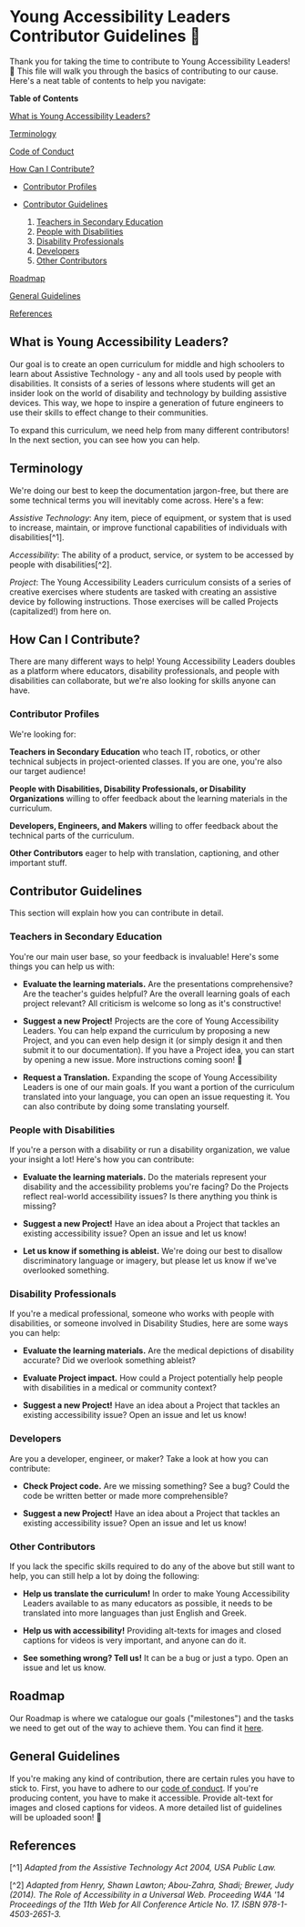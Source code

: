 # Young Accessibility Leaders Contributor Guidelines :construction:

Thank you for taking the time to contribute to Young Accessibility Leaders! :tada:
This file will walk you through the basics of contributing to our cause. Here's a neat table of contents to help you navigate:

**Table of Contents**

[What is Young Accessibility Leaders?](#what-is-young-accessibility-leaders)

[Terminology](#terminology)

[Code of Conduct](https://github.com/theo-bech/Young-Accessibility-Leaders/blob/master/CODE_OF_CONDUCT.md)

[How Can I Contribute?](#how-can-i-contribute)
- [Contributor Profiles](#contributor-profiles)
- [Contributor Guidelines](#contributor-guidelines)
  
  1. [Teachers in Secondary Education](#teachers-in-secondary-education)
  2. [People with Disabilities](#people-with-disabilities)
  3. [Disability Professionals](#disability-professionals)
  4. [Developers](#developers)
  5. [Other Contributors](#other-contributors)

[Roadmap](#roadmap)

[General Guidelines](#general-guidelines) 

[References](#references)


## What is Young Accessibility Leaders?

Our goal is to create an open curriculum for middle and high schoolers to learn about Assistive Technology - any and all tools used by people with disabilities. It consists of a series of lessons where students will get an insider look on the world of disability and technology by building assistive devices. This way, we hope to inspire a generation of future engineers to use their skills to effect change to their communities.

To expand this curriculum, we need help from many different contributors! In the next section, you can see how you can help. 

## Terminology

We're doing our best to keep the documentation jargon-free, but there are some technical terms you will inevitably come across. Here's a few:

*Assistive Technology*: Any item, piece of equipment, or system that is used to increase, maintain, or improve functional capabilities of individuals with disabilities[^1].

*Accessibility*: The ability of a product, service, or system to be accessed by people with disabilities[^2].

*Project*: The Young Accessibility Leaders curriculum consists of a series of creative exercises where students are tasked with creating an assistive device by following instructions. Those exercises will be called Projects (capitalized!) from here on. 

## How Can I Contribute?

There are many different ways to help! Young Accessibility Leaders doubles as a platform where educators, disability professionals, and people with disabilities can collaborate, but we're also looking for skills anyone can have. 

### Contributor Profiles

We're looking for:

**Teachers in Secondary Education** who teach IT, robotics, or other technical subjects in project-oriented classes. If you are one, you're also our target audience!

**People with Disabilities, Disability Professionals, or Disability Organizations** willing to offer feedback about the learning materials in the curriculum. 

**Developers, Engineers, and Makers** willing to offer feedback about the technical parts of the curriculum. 

**Other Contributors** eager to help with translation, captioning, and other important stuff. 

## Contributor Guidelines

This section will explain how you can contribute in detail.

### Teachers in Secondary Education

You're our main user base, so your feedback is invaluable! Here's some things you can help us with:

- **Evaluate the learning materials.** Are the presentations comprehensive? Are the teacher's guides helpful? Are the overall learning goals of each project relevant? All criticism is welcome so long as it's constructive!

- **Suggest a new Project!** Projects are the core of Young Accessibility Leaders. You can help expand the curriculum by proposing a new Project, and you can even help design it (or simply design it and then submit it to our documentation). If you have a Project idea, you can start by opening a new issue. More instructions coming soon! :construction:

- **Request a Translation.** Expanding the scope of Young Accessibility Leaders is one of our main goals. If you want a portion of the curriculum translated into your language, you can open an issue requesting it. You can also contribute by doing some translating yourself.

### People with Disabilities

If you're a person with a disability or run a disability organization, we value your insight a lot! Here's how you can contribute:

- **Evaluate the learning materials.** Do the materials represent your disability and the accessibility problems you're facing? Do the Projects reflect real-world accessibility issues? Is there anything you think is missing?

- **Suggest a new Project!** Have an idea about a Project that tackles an existing accessibility issue? Open an issue and let us know!

- **Let us know if something is ableist.**  We're doing our best to disallow discriminatory language or imagery, but please let us know if we've overlooked something. 

### Disability Professionals

If you're a medical professional, someone who works with people with disabilities, or someone involved in Disability Studies, here are some ways you can help:

- **Evaluate the learning materials.** Are the medical depictions of disability accurate? Did we overlook something ableist? 

- **Evaluate Project impact.** How could a Project potentially help people with disabilities in a medical or community context?

- **Suggest a new Project!** Have an idea about a Project that tackles an existing accessibility issue? Open an issue and let us know!

### Developers

Are you a developer, engineer, or maker? Take a look at how you can contribute:

- **Check Project code.** Are we missing something? See a bug? Could the code be written better or made more comprehensible?

- **Suggest a new Project!** Have an idea about a Project that tackles an existing accessibility issue? Open an issue and let us know! 

### Other Contributors

If you lack the specific skills required to do any of the above but still want to help, you can still help a lot by doing the following:

- **Help us translate the curriculum!** In order to make Young Accessibility Leaders available to as many educators as possible, it needs to be translated into more languages than just English and Greek. 

- **Help us with accessibility!** Providing alt-texts for images and closed captions for videos is very important, and anyone can do it.

- **See something wrong? Tell us!** It can be a bug or just a typo. Open an issue and let us know. 

## Roadmap

Our Roadmap is where we catalogue our goals ("milestones") and the tasks we need to get out of the way to achieve them. You can find it [here](https://github.com/theo-bech/Young-Accessibility-Leaders/issues/1).

## General Guidelines 

If you're making any kind of contribution, there are certain rules you have to stick to. First, you have to adhere to our [code of conduct](https://github.com/theo-bech/Young-Accessibility-Leaders/blob/master/CODE_OF_CONDUCT.md). If you're producing content, you have to make it accessible. Provide alt-text for images and closed captions for videos. A more detailed list of guidelines will be uploaded soon! :construction:

## References

[^1] *Adapted from the Assistive Technology Act 2004, USA Public Law.*

[^2] *Adapted from Henry, Shawn Lawton; Abou-Zahra, Shadi; Brewer, Judy (2014). The Role of Accessibility in a Universal Web. Proceeding W4A '14 Proceedings of the 11th Web for All Conference Article No. 17. ISBN 978-1-4503-2651-3.*
